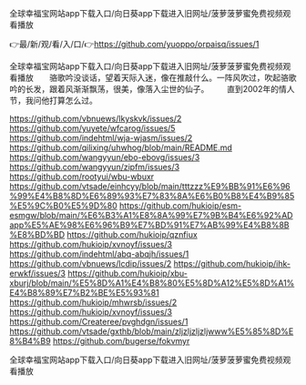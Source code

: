 全球幸福宝网站app下载入口/向日葵app下载进入旧网址/菠萝菠萝蜜免费视频观看播放

👉最/新/观/看/入/口/👉https://github.com/yuoppo/orpaisq/issues/1

全球幸福宝网站app下载入口/向日葵app下载进入旧网址/菠萝菠萝蜜免费视频观看播放　　骆歌吟没谈话，望着天际入迷，像在推敲什么。一阵风吹过，吹起骆歌吟的长发，跟着风渐渐飘荡，很美，像落入尘世的仙子。
　　直到2002年的情人节，我问他打算怎么过。


https://github.com/vbnuews/lkyskvk/issues/2
https://github.com/yuyete/wfcarog/issues/5
https://github.com/indehtml/wja-wjasm/issues/2
https://github.com/qilixing/uhwhog/blob/main/README.md
https://github.com/wangyyun/ebo-ebovg/issues/3
https://github.com/wangyyun/zipfm/issues/3
https://github.com/rootyui/wbu-wbuxr
https://github.com/vtsade/einhcyy/blob/main/tttzzz%E9%BB%91%E6%96%99%E4%B8%8D%E6%89%93%E7%83%8A%E6%B0%B8%E4%B9%85%E5%9C%B0%E5%9D%80
https://github.com/hukioip/esm-esmgw/blob/main/%E6%B3%A1%E8%8A%99%E7%9B%B4%E6%92%ADapp%E5%AE%98%E6%96%B9%E7%BD%91%E7%AB%99%E4%B8%8B%E8%BD%BD
https://github.com/hukioip/qznfiux
https://github.com/hukioip/xvnoyf/issues/3
https://github.com/indehtml/abq-abqjh/issues/1
https://github.com/vbnuews/lcdip/issues/2
https://github.com/hukioip/ihk-erwkf/issues/3
https://github.com/hukioip/xbu-xburj/blob/main/%E5%8D%A1%E4%B8%80%E5%8D%A12%E5%8D%A1%E4%B8%89%E7%B2%BE%E5%93%81
https://github.com/hukioip/mhwrsb/issues/2
https://github.com/hukioip/xvnoyf/issues/3
https://github.com/Createree/pvghdgn/issues/1
https://github.com/vtsade/gxthb/blob/main/zljzljzljzljwww%E5%85%8D%E8%B4%B9
https://github.com/bugerse/fokvmyr

全球幸福宝网站app下载入口/向日葵app下载进入旧网址/菠萝菠萝蜜免费视频观看播放
